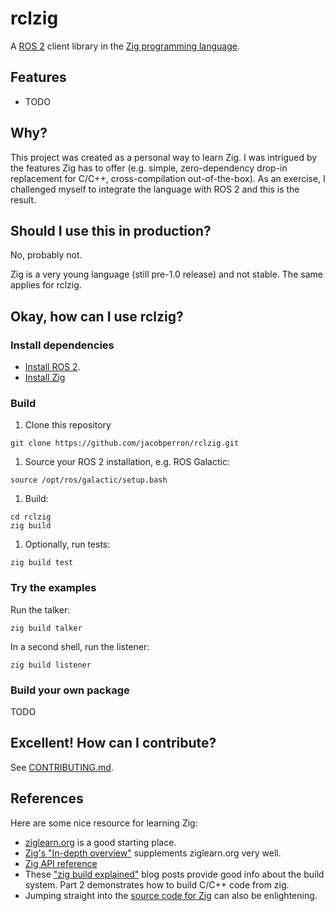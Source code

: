 # rclzig

A [ROS 2](https://docs.ros.org/en/rolling/index.html) client library in the [Zig programming language](https://ziglang.org/).

## Features

* TODO 

## Why?

This project was created as a personal way to learn Zig.
I was intrigued by the features Zig has to offer (e.g. simple, zero-dependency drop-in replacement for C/C++, cross-compilation out-of-the-box).
As an exercise, I challenged myself to integrate the language with ROS 2 and this is the result.

## Should I use this in production?

No, probably not.

Zig is a very young language (still pre-1.0 release) and not stable.
The same applies for rclzig.

## Okay, how can I use rclzig?

### Install dependencies

* [Install ROS 2](https://docs.ros.org/en/rolling/Installation.html).
* [Install Zig](https://ziglang.org/download/)

### Build

1. Clone this repository
```
git clone https://github.com/jacobperron/rclzig.git
```

1. Source your ROS 2 installation, e.g. ROS Galactic:

```
source /opt/ros/galactic/setup.bash
```

1. Build:

```
cd rclzig
zig build
```

1. Optionally, run tests:

```
zig build test
```

### Try the examples

Run the talker:

```
zig build talker
```

In a second shell, run the listener:

```
zig build listener
```

### Build your own package

TODO

## Excellent! How can I contribute?

See [CONTRIBUTING.md](CONTRIBUTING.md).

## References

Here are some nice resource for learning Zig:

* [ziglearn.org](https://ziglearn.org/) is a good starting place.
* [Zig's "In-depth overview"](https://ziglang.org/learn/overview/) supplements ziglearn.org very well.
* [Zig API reference](https://ziglang.org/documentation/master)
* These ["zig build explained"](https://zig.news/xq/zig-build-explained-part-1-59lf) blog posts provide good info about the build system.
  Part 2 demonstrates how to build C/C++ code from zig.
* Jumping straight into the [source code for Zig](https://github.com/ziglang/zig) can also be enlightening.
